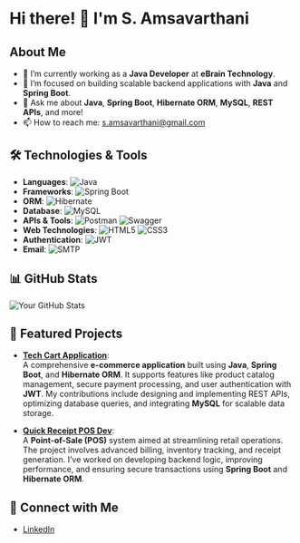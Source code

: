 # Hi there! 👋 I'm S. Amsavarthani

## About Me
- 🌱 I’m currently working as a **Java Developer** at **eBrain Technology**.
- 🔭 I’m focused on building scalable backend applications with **Java** and **Spring Boot**.
- 💬 Ask me about **Java**, **Spring Boot**, **Hibernate ORM**, **MySQL**, **REST APIs**,  and more!
- 📫 How to reach me: [s.amsavarthani@gmail.com](mailto:s.amsavarthani@gmail.com)

## 🛠️ Technologies & Tools
- **Languages**: ![Java](https://img.shields.io/badge/-Java-blue)
- **Frameworks**: ![Spring Boot](https://img.shields.io/badge/-Spring%20Boot-darkgreen)
- **ORM**: ![Hibernate](https://img.shields.io/badge/-Hibernate-000000?logo=hibernate)
- **Database**: ![MySQL](https://img.shields.io/badge/-MySQL-blue?logo=mysql)
- **APIs & Tools**: ![Postman](https://img.shields.io/badge/-Postman-orange?logo=postman) ![Swagger](https://img.shields.io/badge/-Swagger-85EA2D?logo=swagger)
- **Web Technologies**: ![HTML5](https://img.shields.io/badge/-HTML5-orange) ![CSS3](https://img.shields.io/badge/-CSS3-blue)
- **Authentication**: ![JWT](https://img.shields.io/badge/-JWT-blue?logo=json-web-tokens)
- **Email**: ![SMTP](https://img.shields.io/badge/-SMTP-lightgrey)

## 📊 GitHub Stats
![Your GitHub Stats](https://github-readme-stats.vercel.app/api?username=AmsavarthaniSelvaraj&show_icons=true&theme=radical)

## 🌟 Featured Projects

- [**Tech Cart Application**](https://github.com/your_username/tech-cart-application):  
  A comprehensive **e-commerce application** built using **Java**, **Spring Boot**, and **Hibernate ORM**. It supports features like product catalog management, secure payment processing, and user authentication with **JWT**. My contributions include designing and implementing REST APIs, optimizing database queries, and integrating **MySQL** for scalable data storage.

- [**Quick Receipt POS Dev**](https://github.com/your_username/quick-receipt-pos-dev):  
  A **Point-of-Sale (POS)** system aimed at streamlining retail operations. The project involves advanced billing, inventory tracking, and receipt generation. I’ve worked on developing backend logic, improving performance, and ensuring secure transactions using **Spring Boot** and **Hibernate ORM**.



## 🔗 Connect with Me
- [LinkedIn](https://www.linkedin.com/in/amsavarthani-selvaraj-442284298)

